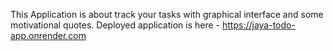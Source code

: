 This Application is about track your tasks with graphical interface and some motivational quotes.
Deployed application is here - https://jaya-todo-app.onrender.com
